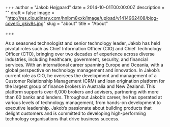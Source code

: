 +++
author = "Jakob Højgaard"
date = 2014-10-01T00:00:00Z
description = ""
draft = false
image = "http://res.cloudinary.com/hnlbm8xxk/image/upload/v1414962408/blog-cover5_gkiv8s.jpg"
slug = "about"
title = "About"

+++

As a seasoned technologist and senior technology leader, Jakob has held pivotal roles such as Chief Information Officer (CIO) and Chief Technology Officer (CTO), bringing over two decades of experience across diverse industries, including healthcare, government, security, and financial services. With an international career spanning Europe and Oceania, with a global perspective on technology management and innovation. In Jakob’s current role as CIO, he oversees the development and management of a Customer Relationship Management (CRM) and loan origination platform for the largest group of finance brokers in Australia and New Zealand. This platform supports over 6,000 brokers and advisers, partnering with more than 60 banks and lenders. Throughout Jakob’s career, he has operated at various levels of technology management, from hands-on development to executive leadership. Jakob’s passionate about building products that delight customers and is committed to developing high-performing technology organisations that drive business success.